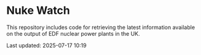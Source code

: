 # Nuke Watch

This repository includes code for retrieving the latest information available on the output of EDF nuclear power plants in the UK.

Last updated: 2025-07-17 10:19